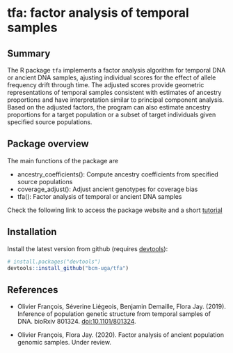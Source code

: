 # tfa: factor analysis of temporal samples

## Summary
The R package `tfa` implements a factor analysis algorithm for temporal DNA or ancient DNA samples, ajusting individual scores for the effect of allele frequency drift through time. The adjusted scores provide geometric representations of temporal samples consistent with estimates of ancestry proportions and have  interpretation similar to principal component analysis. Based on the adjusted factors, the program can also estimate ancestry proportions for a target population or a subset of target individuals given specified source populations. 


## Package overview

The main functions of the package are 
- ancestry_coefficients(): Compute ancestry coefficients from specified source populations
- coverage_adjust(): Adjust ancient genotypes for coverage bias
- tfa(): Factor analysis of temporal or ancient DNA samples

Check the following link to access the package website and a short [tutorial](https://bcm-uga.github.io/tfa/articles/tfa-vignette.html)

## Installation

Install the latest version from github (requires [devtools](https://github.com/hadley/devtools)):
```R
# install.packages("devtools")
devtools::install_github("bcm-uga/tfa")
```

## References

- Olivier François, Séverine Liégeois, Benjamin Demaille, Flora Jay. (2019). Inference of population genetic structure from temporal samples of DNA. bioRxiv 801324. [doi:10.1101/801324](https://doi.org/10.1101/801324).

- Olivier François, Flora Jay. (2020). Factor analysis of ancient population genomic samples. Under review.
